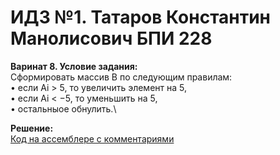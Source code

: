 # ИДЗ №1. Татаров Константин Манолисович БПИ 228
**Варинат 8. Условие задания:**\
Сформировать массив B по следующим правилам:\
  • если Ai > 5, то увеличить элемент на 5,\
  • если Ai < −5, то уменьшить на 5,\
  • остальныое обнулить.\

**Решение:**\
[Код на ассемблере с комментариями](https://github.com/kkkkkostya/IDZ-ABC/blob/3aa48296d9ff28c438aac93cd5796cecbb74fba9/main.asm)

